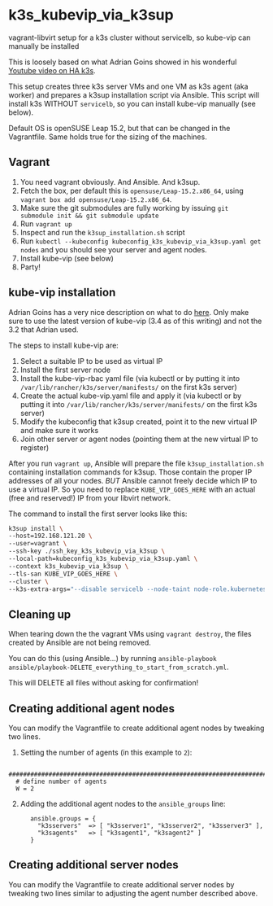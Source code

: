 # k3s_kubevip_via_k3sup

vagrant-libvirt setup for a k3s cluster without servicelb, so kube-vip can manually be installed

This is loosely based on what Adrian Goins showed in his wonderful [Youtube video on HA k3s](https://cncn.io/2021/03/ha-k3s-with-kube-vip-and-metallb/).

This setup creates three k3s server VMs and one VM as k3s agent (aka worker) and prepares a k3sup installation script via Ansible. This script will install k3s WITHOUT `servicelb`, so you can install kube-vip manually (see below).

Default OS is openSUSE Leap 15.2, but that can be changed in the Vagrantfile. Same holds true for the sizing of the machines.

## Vagrant

1. You need vagrant obviously. And Ansible. And k3sup.
2. Fetch the box, per default this is `opensuse/Leap-15.2.x86_64`, using `vagrant box add opensuse/Leap-15.2.x86_64`.
3. Make sure the git submodules are fully working by issuing `git submodule init && git submodule update`
4. Run `vagrant up`
5. Inspect and run the `k3sup_installation.sh` script
6. Run `kubectl --kubeconfig kubeconfig_k3s_kubevip_via_k3sup.yaml get nodes` and you should see your server and agent nodes.
7. Install kube-vip (see below)
8. Party!

## kube-vip installation

Adrian Goins has a very nice description on what to do [here](https://gitlab.com/monachus/channel/-/tree/master/resources/2021.02-ha-k3s-kube-vip-metallb). Only make sure to use the latest version of kube-vip (3.4 as of this writing) and not the 3.2 that Adrian used.

The steps to install kube-vip are:
1. Select a suitable IP to be used as virtual IP
2. Install the first server node
3. Install the kube-vip-rbac yaml file (via kubectl or by putting it into `/var/lib/rancher/k3s/server/manifests/` on the first k3s server)
4. Create the actual kube-vip.yaml file and apply it (via kubectl or by putting it into `/var/lib/rancher/k3s/server/manifests/` on the first k3s server)
5. Modify the kubeconfig that k3sup created, point it to the new virtual IP and make sure it works
6. Join other server or agent nodes (pointing them at the new virtual IP to register)

After you run `vagrant up`, Ansible will prepare the file `k3sup_installation.sh` containing installation commands for k3sup. Those contain the proper IP addresses of all your nodes. *BUT* Ansible cannot freely decide which IP to use a virtual IP. So you need to replace `KUBE_VIP_GOES_HERE` with an actual (free and reserved!) IP from your libvirt network.

The command to install the first server looks like this:
```bash
k3sup install \
--host=192.168.121.20 \
--user=vagrant \
--ssh-key ./ssh_key_k3s_kubevip_via_k3sup \
--local-path=kubeconfig_k3s_kubevip_via_k3sup.yaml \
--context k3s_kubevip_via_k3sup \
--tls-san KUBE_VIP_GOES_HERE \
--cluster \
--k3s-extra-args="--disable servicelb --node-taint node-role.kubernetes.io/master=true:NoSchedule"
```

## Cleaning up

When tearing down the the vagrant VMs using `vagrant destroy`, the files created by Ansible are not being removed.

You can do this (using Ansible...) by running `ansible-playbook ansible/playbook-DELETE_everything_to_start_from_scratch.yml`.

This will DELETE all files without asking for confirmation!

## Creating additional agent nodes

You can modify the Vagrantfile to create additional agent nodes by tweaking two lines.

1. Setting the number of agents (in this example to `2`):

```
  ###################################################################################
  # define number of agents
  W = 2
```

2. Adding the additional agent nodes to the `ansible_groups` line:
```
      ansible.groups = {
        "k3sservers"  => [ "k3sserver1", "k3sserver2", "k3sserver3" ],
        "k3sagents"   => [ "k3sagent1", "k3sagent2" ]
      }
```

## Creating additional server nodes

You can modify the Vagrantfile to create additional server nodes by tweaking two lines similar to adjusting the agent number described above.
